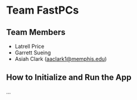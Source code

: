 # Team FastPCs
## Team Members

- Latrell Price
- Garrett Sueing
- Asiah Clark (aaclark1@memphis.edu)

## How to Initialize and Run the App
...
